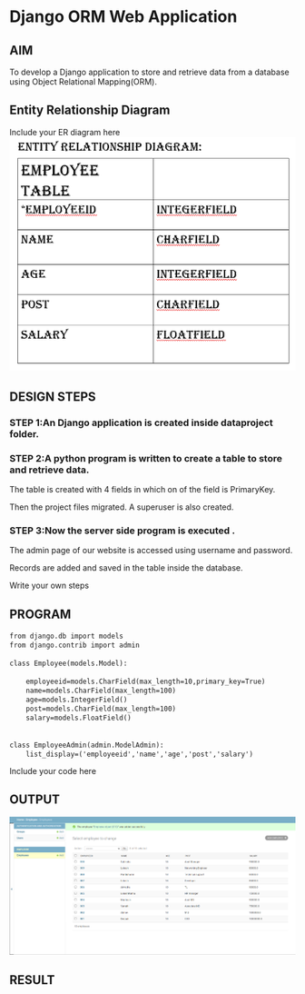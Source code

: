 # Django ORM Web Application

## AIM
To develop a Django application to store and retrieve data from a database using Object Relational Mapping(ORM).

## Entity Relationship Diagram

Include your ER diagram here
![ER_DIAGRAM](./erdiagram.png)

## DESIGN STEPS

### STEP 1:An Django application is created inside dataproject folder.

### STEP 2:A python program is written to create a table to store and retrieve data.

The table is created with 4 fields in which on of the field is PrimaryKey.

Then the project files migrated. A superuser is also created.

### STEP 3:Now the server side program is executed .

The admin page of our website is accessed using username and password.

Records are added and saved in the table inside the database.

Write your own steps

## PROGRAM
```
from django.db import models
from django.contrib import admin

class Employee(models.Model):
        
    employeeid=models.CharField(max_length=10,primary_key=True)
    name=models.CharField(max_length=100)
    age=models.IntegerField()
    post=models.CharField(max_length=100)
    salary=models.FloatField()
    

class EmployeeAdmin(admin.ModelAdmin):
    list_display=('employeeid','name','age','post','salary')
 ```
Include your code here

## OUTPUT
![OUTPUT](./orm1.png)


## RESULT

